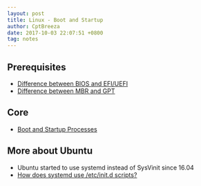```yaml
---
layout: post
title: Linux - Boot and Startup
author: CptBreeza
date: 2017-10-03 22:07:51 +0800
tag: notes
---
```


## Prerequisites

- [Difference between BIOS and EFI/UEFI](https://bsdmag.org/beyond-bios-the-extended-firmware-interface-efi/)
- [Difference between MBR and GPT](https://fossbytes.com/uefi-bios-gpt-mbr-whats-difference/)

## Core

- [Boot and Startup Processes](https://opensource.com/article/17/2/linux-boot-and-startup)

## More about Ubuntu

- Ubuntu started to use systemd instead of SysVinit since 16.04
- [How does systemd use /etc/init.d scripts?](https://unix.stackexchange.com/questions/233468/how-does-systemd-use-etc-init-d-scripts)
